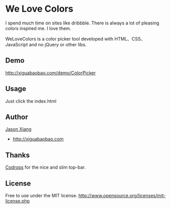 We Love Colors
==========
I spend much time on sites like dribbble. There is always a lot of pleasing colors inspired me. I love them.

WeLoveColors is a color picker tool developed with HTML、CSS、JavaScript and no jQuery or other libs.

Demo
----
http://xiguabaobao.com/demo/ColorPicker

Usage
-----
Just click the index.html

Author
------
[Jason Xiang](http://github.com/webappsniper)

+ http://xiguabaobao.com

Thanks
------
[Codrops](http://tympanus.net/codrops) for the nice and slim top-bar.

License
-------
Free to use under the MIT license.
http://www.opensource.org/licenses/mit-license.php
